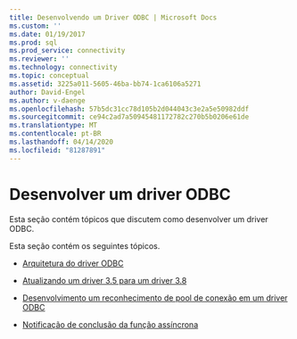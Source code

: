 ```yaml
---
title: Desenvolvendo um Driver ODBC | Microsoft Docs
ms.custom: ''
ms.date: 01/19/2017
ms.prod: sql
ms.prod_service: connectivity
ms.reviewer: ''
ms.technology: connectivity
ms.topic: conceptual
ms.assetid: 3225a011-5605-46ba-bb74-1ca6106a5271
author: David-Engel
ms.author: v-daenge
ms.openlocfilehash: 57b5dc31cc78d105b2d044043c3e2a5e50982ddf
ms.sourcegitcommit: ce94c2ad7a50945481172782c270b5b0206e61de
ms.translationtype: MT
ms.contentlocale: pt-BR
ms.lasthandoff: 04/14/2020
ms.locfileid: "81287891"
---
```

# <a name="developing-an-odbc-driver"></a>Desenvolver um driver ODBC
Esta seção contém tópicos que discutem como desenvolver um driver ODBC.  
  
 Esta seção contém os seguintes tópicos.  
  
-   [Arquitetura do driver ODBC](../../../odbc/reference/develop-driver/odbc-driver-architecture.md)  
  
-   [Atualizando um driver 3.5 para um driver 3.8](../../../odbc/reference/develop-driver/upgrading-a-3-5-driver-to-a-3-8-driver.md)  
  
-   [Desenvolvimento um reconhecimento de pool de conexão em um driver ODBC](../../../odbc/reference/develop-driver/developing-connection-pool-awareness-in-an-odbc-driver.md)  
  
-   [Notificação de conclusão da função assíncrona](../../../odbc/reference/develop-driver/notification-of-asynchronous-function-completion.md)
